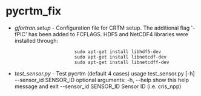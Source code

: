 # pycrtm_fix
- *gfortran.setup* - Configuration file for CRTM setup. The additional flag '-fPIC' has been added to FCFLAGS.
                   HDF5 and NetCDF4 libraries were installed through:
  
                            sudo apt-get install libhdf5-dev
                            sudo apt-get install libnetcdf-dev
                            sudo apt-get install libnetcdff-dev




- *test_sensor.py* - Test pycrtm (default 4 cases) 
   usage test_sensor.py [-h] --sensor_id SENSOR_ID
        optional arguments:
          -h, --help            show this help message and exit
          --sensor_id SENSOR_ID
                                Sensor ID (i.e. cris_npp)
